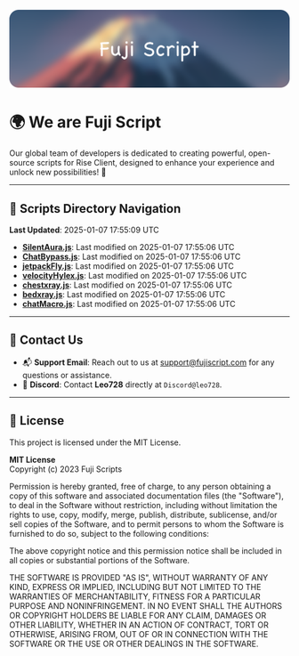 ![Banner](.github/b.webp)

# 🌍 **We are Fuji Script**

Our global team of developers is dedicated to creating powerful, open-source scripts for Rise Client, designed to enhance your experience and unlock new possibilities! 🌟

---
<!-- SCRIPTS_NAVIGATION_START -->
## 📂 **Scripts Directory Navigation**

**Last Updated**: 2025-01-07 17:55:09 UTC

- **[SilentAura.js](scripts/SilentAura.js)**: Last modified on 2025-01-07 17:55:06 UTC
- **[ChatBypass.js](scripts/ChatBypass.js)**: Last modified on 2025-01-07 17:55:06 UTC
- **[jetpackFly.js](scripts/jetpackFly.js)**: Last modified on 2025-01-07 17:55:06 UTC
- **[velocityHylex.js](scripts/velocityHylex.js)**: Last modified on 2025-01-07 17:55:06 UTC
- **[chestxray.js](scripts/chestxray.js)**: Last modified on 2025-01-07 17:55:06 UTC
- **[bedxray.js](scripts/bedxray.js)**: Last modified on 2025-01-07 17:55:06 UTC
- **[chatMacro.js](scripts/chatMacro.js)**: Last modified on 2025-01-07 17:55:06 UTC

<!-- SCRIPTS_NAVIGATION_END -->

---

## 💬 **Contact Us**  
- 📬 **Support Email**: Reach out to us at [support@fujiscript.com](mailto:support@fujiscript.com) for any questions or assistance.  
- 💬 **Discord**: Contact **Leo728** directly at `Discord@leo728`.

---

## 📜 **License**

This project is licensed under the MIT License.  

**MIT License**  
Copyright (c) 2023 Fuji Scripts  

Permission is hereby granted, free of charge, to any person obtaining a copy of this software and associated documentation files (the "Software"), to deal in the Software without restriction, including without limitation the rights to use, copy, modify, merge, publish, distribute, sublicense, and/or sell copies of the Software, and to permit persons to whom the Software is furnished to do so, subject to the following conditions:  

The above copyright notice and this permission notice shall be included in all copies or substantial portions of the Software.  

THE SOFTWARE IS PROVIDED "AS IS", WITHOUT WARRANTY OF ANY KIND, EXPRESS OR IMPLIED, INCLUDING BUT NOT LIMITED TO THE WARRANTIES OF MERCHANTABILITY, FITNESS FOR A PARTICULAR PURPOSE AND NONINFRINGEMENT. IN NO EVENT SHALL THE AUTHORS OR COPYRIGHT HOLDERS BE LIABLE FOR ANY CLAIM, DAMAGES OR OTHER LIABILITY, WHETHER IN AN ACTION OF CONTRACT, TORT OR OTHERWISE, ARISING FROM, OUT OF OR IN CONNECTION WITH THE SOFTWARE OR THE USE OR OTHER DEALINGS IN THE SOFTWARE.  
